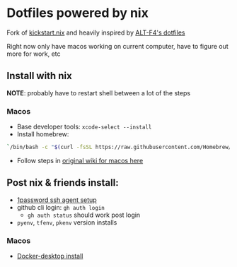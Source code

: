 # Dotfiles powered by nix

Fork of [kickstart.nix](https://github.com/ALT-F4-LLC/kickstart.nix) and heavily inspired by
[ALT-F4's dotfiles](https://github.com/ALT-F4-LLC/dotfiles-nixos)

Right now only have macos working on current computer, have to figure out more for work, etc

## Install with nix

**NOTE**: probably have to restart shell between a lot of the steps

### Macos
- Base developer tools: `xcode-select --install`
- Install homebrew:
```zsh
`/bin/bash -c "$(curl -fsSL https://raw.githubusercontent.com/Homebrew/install/HEAD/install.sh)"`
```
- Follow steps in [original wiki for macos here](/docs/OG_README.md)

## Post nix & friends install:
- [1password ssh agent setup](https://developer.1password.com/docs/ssh/get-started/#step-3-turn-on-the-1password-ssh-agent)
- github cli login: `gh auth login`
    - `gh auth status` should work post login
- `pyenv`, `tfenv`, `pkenv` version installs

### Macos
- [Docker-desktop install](https://docs.docker.com/desktop/install/mac-install/)
